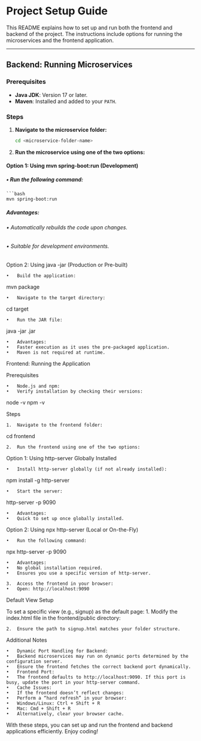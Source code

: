 # **Project Setup Guide**

This README explains how to set up and run both the frontend and backend of the project. The instructions include options for running the microservices and the frontend application.

---

## **Backend: Running Microservices**

### **Prerequisites**
- **Java JDK**: Version 17 or later.
- **Maven**: Installed and added to your `PATH`.

### **Steps**

1. **Navigate to the microservice folder:**
   ```bash
   cd <microservice-folder-name>

2. **Run the microservice using one of the two options:**
#### **Option 1: Using mvn spring-boot:run (Development)**
	
##### •	Run the following command:
	```bash
	mvn spring-boot:run

##### Advantages:
######	•	Automatically rebuilds the code upon changes.
######	•	Suitable for development environments.

Option 2: Using java -jar (Production or Pre-built)

	•	Build the application:

mvn package


	•	Navigate to the target directory:

cd target


	•	Run the JAR file:

java -jar <microservice-name>.jar


	•	Advantages:
	•	Faster execution as it uses the pre-packaged application.
	•	Maven is not required at runtime.

Frontend: Running the Application

Prerequisites

	•	Node.js and npm:
	•	Verify installation by checking their versions:

node -v
npm -v



Steps

	1.	Navigate to the frontend folder:

cd frontend


	2.	Run the frontend using one of the two options:
Option 1: Using http-server Globally Installed

	•	Install http-server globally (if not already installed):

npm install -g http-server


	•	Start the server:

http-server -p 9090


	•	Advantages:
	•	Quick to set up once globally installed.
Option 2: Using npx http-server (Local or On-the-Fly)

	•	Run the following command:

npx http-server -p 9090


	•	Advantages:
	•	No global installation required.
	•	Ensures you use a specific version of http-server.

	3.	Access the frontend in your browser:
	•	Open: http://localhost:9090

Default View Setup

To set a specific view (e.g., signup) as the default page:
	1.	Modify the index.html file in the frontend/public directory:

<script>
    window.location.href = "./src/views/signup.html";
</script>


	2.	Ensure the path to signup.html matches your folder structure.

Additional Notes

	•	Dynamic Port Handling for Backend:
	•	Backend microservices may run on dynamic ports determined by the configuration server.
	•	Ensure the frontend fetches the correct backend port dynamically.
	•	Frontend Port:
	•	The frontend defaults to http://localhost:9090. If this port is busy, update the port in your http-server command.
	•	Cache Issues:
	•	If the frontend doesn’t reflect changes:
	•	Perform a “hard refresh” in your browser:
	•	Windows/Linux: Ctrl + Shift + R
	•	Mac: Cmd + Shift + R
	•	Alternatively, clear your browser cache.

With these steps, you can set up and run the frontend and backend applications efficiently. Enjoy coding!

